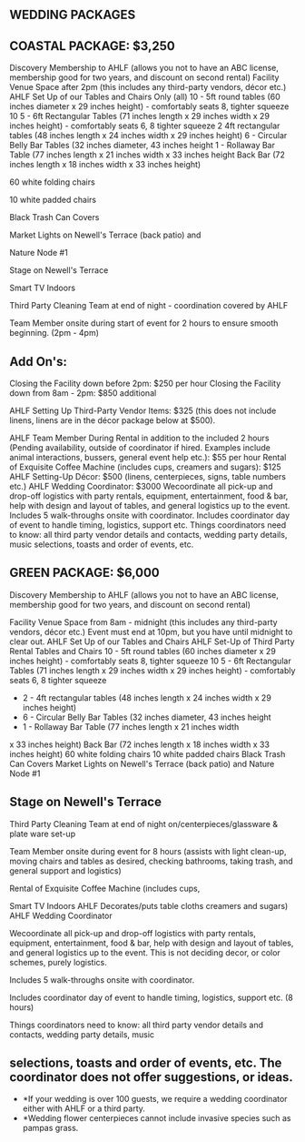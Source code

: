 ## WEDDING PACKAGES

## COASTAL PACKAGE: $3,250

Discovery Membership to AHLF (allows you not to have an ABC license, membership good for two years, and discount on second rental) Facility Venue Space after 2pm (this includes any third-party vendors, décor etc.) AHLF Set Up of our Tables and Chairs Only (all) 10 - 5ft round tables (60 inches diameter x 29 inches height) - comfortably seats 8, tighter squeeze 10 5 - 6ft Rectangular Tables (71 inches length x 29 inches width x 29 inches height) - comfortably seats 6, 8 tighter squeeze 2 4ft rectangular tables (48 inches length x 24 inches width x 29 inches height) 6 - Circular Belly Bar Tables (32 inches diameter, 43 inches height 1 - Rollaway Bar Table (77 inches length x 21 inches width x 33 inches height Back Bar (72 inches length x 18 inches width x 33 inches height)

60 white folding chairs

10 white padded chairs

Black Trash Can Covers

Market Lights on Newell's Terrace (back patio) and

Nature Node #1

Stage on Newell's Terrace

Smart TV Indoors

Third Party Cleaning Team at end of night - coordination covered by AHLF

Team Member onsite during start of event for 2 hours to ensure smooth beginning. (2pm - 4pm)

## Add On's:

Closing the Facility down before 2pm: $250 per hour Closing the Facility down from 8am - 2pm: $850 additional

AHLF Setting Up Third-Party Vendor Items: $325 (this does not include linens, linens are in the décor package below at $500).

AHLF Team Member During Rental in addition to the included 2 hours (Pending availability, outside of coordinator if hired. Examples include animal interactions, bussers, general event help etc.): $55 per hour Rental of Exquisite Coffee Machine (includes cups, creamers and sugars): $125 AHLF Setting-Up Décor: $500 (linens, centerpieces, signs, table numbers etc.) AHLF Wedding Coordinator: $3000 Wecoordinate all pick-up and drop-off logistics with party rentals, equipment, entertainment, food &amp; bar, help with design and layout of tables, and general logistics up to the event. Includes 5 walk-throughs onsite with coordinator. Includes coordinator day of event to handle timing, logistics, support etc. Things coordinators need to know: all third party vendor details and contacts, wedding party details, music selections, toasts and order of events, etc.

## GREEN PACKAGE: $6,000

Discovery Membership to AHLF (allows you not to have an ABC license, membership good for two years, and discount on second rental)

Facility Venue Space from 8am - midnight (this includes any third-party vendors, décor etc.) Event must end at 10pm, but you have until midnight to clear out. AHLF Set Up of our Tables and Chairs AHLF Set-Up of Third Party Rental Tables and Chairs 10 - 5ft round tables (60 inches diameter x 29 inches height) - comfortably seats 8, tighter squeeze 10 5 - 6ft Rectangular Tables (71 inches length x 29 inches width x 29 inches height) - comfortably seats 6, 8 tighter squeeze

- 2 - 4ft rectangular tables (48 inches length x 24 inches width x 29 inches height)
- 6 - Circular Belly Bar Tables (32 inches diameter, 43 inches height
- 1 - Rollaway Bar Table (77 inches length x 21 inches width

x 33 inches height) Back Bar (72 inches length x 18 inches width x 33 inches height) 60 white folding chairs 10 white padded chairs Black Trash Can Covers Market Lights on Newell's Terrace (back patio) and Nature Node #1

## Stage on Newell's Terrace

Third Party Cleaning Team at end of night on/centerpieces/glassware &amp; plate ware set-up

Team Member onsite during event for 8 hours (assists with light clean-up, moving chairs and tables as desired, checking bathrooms, taking trash, and general support and logistics)

Rental of Exquisite Coffee Machine (includes cups,

Smart TV Indoors AHLF Decorates/puts table cloths creamers and sugars) AHLF Wedding Coordinator

Wecoordinate all pick-up and drop-off logistics with party rentals, equipment, entertainment, food &amp; bar, help with design and layout of tables, and general logistics up to the event. This is not deciding decor, or color schemes, purely logistics.

Includes 5 walk-throughs onsite with coordinator.

Includes coordinator day of event to handle timing, logistics, support etc. (8 hours)

Things coordinators need to know: all third party vendor details and contacts, wedding party details, music

## selections, toasts and order of events, etc. The coordinator does not offer suggestions, or ideas.

- *If your wedding is over 100 guests, we require a wedding coordinator either with AHLF or a third party.
- *Wedding flower centerpieces cannot include invasive species such as pampas grass.
